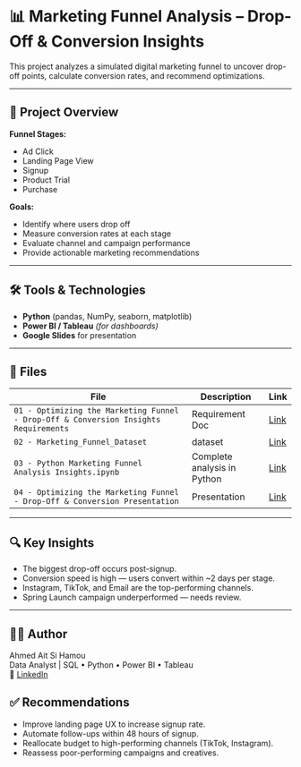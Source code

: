 # 📊 Marketing Funnel Analysis – Drop-Off & Conversion Insights

This project analyzes a simulated digital marketing funnel to uncover drop-off points, calculate conversion rates, and recommend optimizations.

---

## 🚀 Project Overview

**Funnel Stages:**
- Ad Click
- Landing Page View
- Signup
- Product Trial
- Purchase

**Goals:**
- Identify where users drop off
- Measure conversion rates at each stage
- Evaluate channel and campaign performance
- Provide actionable marketing recommendations

---

## 🛠 Tools & Technologies

- **Python** (pandas, NumPy, seaborn, matplotlib)
- **Power BI / Tableau** *(for dashboards)*
- **Google Slides** for presentation

---

## 📁 Files

| File | Description | Link |
|------|-------------|------|
| `01 - Optimizing the Marketing Funnel - Drop-Off & Conversion Insights Requirements` | Requirement Doc | [Link](https://docs.google.com/document/d/1s4O3CAE3dQ_jkAabV6jw8zfNvgE9bFwMiWDgMO6xEJA/edit?usp=sharing) |
| `02 - Marketing_Funnel_Dataset` | dataset | [Link](https://github.com/Ahmed-Aitsihamou/01-Marketing_Funnel_Analysis_Portfolio_Project_Using_Python/blob/main/02%20-%20Marketing_Funnel_Dataset.csv) |
| `03 - Python Marketing Funnel Analysis Insights.ipynb` | Complete analysis in Python | [Link](https://github.com/Ahmed-Aitsihamou/01-Marketing_Funnel_Analysis_Portfolio_Project_Using_Python/blob/main/03%20-%20Python%20Marketing%20Funnel%20Analysis%20Insights.ipynb) |
| `04 - Optimizing the Marketing Funnel - Drop-Off & Conversion Presentation` | Presentation | [Link](https://docs.google.com/presentation/d/1g94L-MSR6TK09JMPSMPBS06_sPpK5vStKEFTRgk1hWA/edit?usp=sharing) |


---

## 🔍 Key Insights

- The biggest drop-off occurs post-signup.
- Conversion speed is high — users convert within ~2 days per stage.
- Instagram, TikTok, and Email are the top-performing channels.
- Spring Launch campaign underperformed — needs review.

---
## 🧑‍💻 Author

Ahmed Ait Si Hamou  
Data Analyst | SQL • Python • Power BI • Tableau  
🔗 [LinkedIn](https://www.linkedin.com/in/ahmedaitsihamou/)

## ✅ Recommendations

- Improve landing page UX to increase signup rate.
- Automate follow-ups within 48 hours of signup.
- Reallocate budget to high-performing channels (TikTok, Instagram).
- Reassess poor-performing campaigns and creatives.
